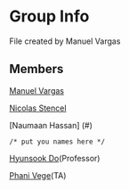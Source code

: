 # Group Info
File created by Manuel Vargas

## Members

[Manuel Vargas](#) 

[Nicolas Stencel](#)

[Naumaan Hassan] (#)

`/* put you names here */`

[Hyunsook Do](#)(Professor)

[Phani Vege](#)(TA)
